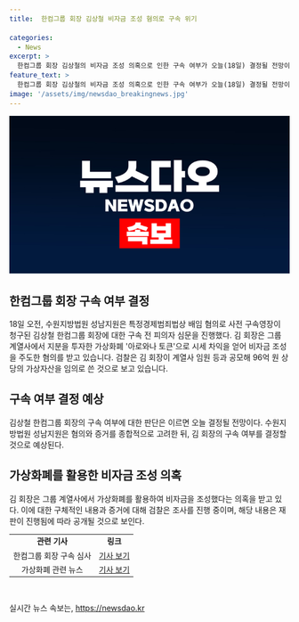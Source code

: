 ```yaml
---
title:  한컴그룹 회장 김상철 비자금 조성 혐의로 구속 위기

categories:
  - News
excerpt: >
  한컴그룹 회장 김상철의 비자금 조성 의혹으로 인한 구속 여부가 오늘(18일) 결정될 전망이다. 김 회장은 가상화폐 아로와나 토큰으로 시세 차익을 얻어 비자금을 조성했다는 혐의를 받고 있다. 검찰은 이를 공모하여 96억 원 상당의 가상자산을 임의로 쓴 것으로 보고 있다. 오늘 수원지방법원 성남지원은 사전 구속영장 청구에 대한 구속 전 피의자 심문을 진행할 예정이다.
feature_text: >
  한컴그룹 회장 김상철의 비자금 조성 의혹으로 인한 구속 여부가 오늘(18일) 결정될 전망이다. 김 회장은 가상화폐 아로와나 토큰으로 시세 차익을 얻어 비자금을 조성했다는 혐의를 받고 있다. 검찰은 이를 공모하여 96억 원 상당의 가상자산을 임의로 쓴 것으로 보고 있다. 오늘 수원지방법원 성남지원은 사전 구속영장 청구에 대한 구속 전 피의자 심문을 진행할 예정이다.
image: '/assets/img/newsdao_breakingnews.jpg'
---
```


<p><img src="/assets/img/newsdao_breakingnews.jpg" alt="bookingtag 속보" /></p>

<h2 data-ke-size="size26">한컴그룹 회장 구속 여부 결정</h2>

<p data-ke-size="size16">18일 오전, 수원지방법원 성남지원은 특정경제범죄법상 배임 혐의로 사전 구속영장이 청구된 김상철 한컴그룹 회장에 대한 구속 전 피의자 심문을 진행했다. 
김 회장은 그룹 계열사에서 지분을 투자한 가상화폐 '아로와나 토큰'으로 시세 차익을 얻어 비자금 조성을 주도한 혐의를 받고 있습니다. 검찰은 김 회장이 계열사 임원 등과 공모해 96억 원 상당의 가상자산을  임의로 쓴 것으로 보고 있습니다.</p>

<h2 data-ke-size="size26">구속 여부 결정 예상</h2>

<p data-ke-size="size16">김상철 한컴그룹 회장의 구속 여부에 대한 판단은 이르면 오늘 결정될 전망이다. 수원지방법원 성남지원은 혐의와 증거를 종합적으로 고려한 뒤, 김 회장의 구속 여부를 결정할 것으로 예상된다.</p>

<h2 data-ke-size="size26">가상화폐를 활용한 비자금 조성 의혹</h2>

<p data-ke-size="size16">김 회장은 그룹 계열사에서 가상화폐를 활용하여 비자금을 조성했다는 의혹을 받고 있다. 이에 대한 구체적인 내용과 증거에 대해 검찰은 조사를 진행 중이며, 해당 내용은 재판이 진행됨에 따라 공개될 것으로 보인다.</p>

<table>
<tbody>
<tr>
<td style="text-align: center; height: 17px;"><b>관련 기사</b></td>
<td style="text-align: center; height: 17px;"><b>링크</b></td>
</tr>
<tr>
<td style="text-align: center; height: 17px;">한컴그룹 회장 구속 심사</td>
<td style="text-align: center; height: 17px;"><a href="https://news.com/link1" target="_blank" rel="noopener">기사 보기</a></td>
</tr>
<tr>
<td style="text-align: center; height: 17px;">가상화폐 관련 뉴스</td>
<td style="text-align: center; height: 17px;"><a href="https://news.com/link2" target="_blank" rel="noopener">기사 보기</a></td>
</tr>
</tbody>
</table>

<p data-ke-size="size16">&nbsp;</p>
실시간 뉴스 속보는, <a href="https://newsdao.kr" rel="dofollow">https://newsdao.kr</a>


